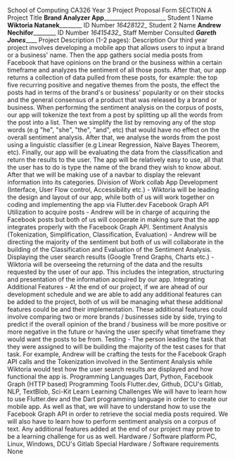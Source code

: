 School of Computing
CA326 Year 3 Project Proposal Form
SECTION A
Project Title ________Brand Analyzer App______________________________
Student 1 Name ____Wiktoria Natanek____________ ID Number _16428122__
Student 2 Name ____Andrew Nechifor____________ ID Number _16415432__
Staff Member Consulted ___Gareth Jones_______
Project Description (1-2 pages):
Description
Our third year project involves developing a mobile app that allows users to input a brand or a business' name. Then the app gathers social media posts from Facebook that have opinions on the brand or the business within a certain timeframe and analyzes the sentiment of all those posts. After that, our app returns a collection of data pulled from these posts, for example: the top five recurring positive and negative themes from the posts, the effect the posts had in terms of the brand's or business' popularity or on their stocks and the general consensus of a product that was released by a brand or business. When performing the sentiment analysis on the corpus of posts, our app will tokenize the text from a post by splitting up all the words from the post into a list. Then we simplify the list by removing any of the stop words (e.g "he", "she", "the", "and", etc) that would have no effect on the overall sentiment analysis. After that, we analyse the words from the post using a linguistic classifier (e.g Linear Regression, Naive Bayes Theorem, etc). Finally, our app will be evaluating the data from the classification and return the results to the user. The app will be relatively easy to use, all that the user has to do is type the name of the brand they wish to know about. After that we will be making use of a navbar to display the relevant information into its categories.
Division of Work collab
App Development (Interface, User Flow control, Accessibility etc.) - Wiktoria will be leading the design and layout of our app, while both of us will work together on coding and implementing the app via Flutter.dev
Facebook Graph API Utilization to acquire posts - Andrew will be in charge of acquiring the Facebook posts but both of us will cooperate in making sure that the app integrates properly with the Facebook Graph API.
Sentiment Analysis (Tokenization, Simplification, Classification, Evaluation) - Andrew will be directing the majority of the sentiment but both of us will collaborate in the building of the Classification and Evaluation of the Sentiment Analysis.
Displaying the user search results (Google Trend Graphs, Charts etc.) - Wiktoria will be overseeing the returning of the data and the results requested by the user of our app. This includes the integration, structuring and presentation of the information acquired by our app.
Integrating Additional Features - At the end of our project, if we are ahead of our development schedule and we are able to add any additional features can be added to the project, both of us will be managing what these additional features could be and their implementation. These additional features could involve comparing two or more brands / businesses side by side, trying to predict if the overall opinion of the brand / business will be more positive or more negative in the future or having the user specify what timeframe they would want the posts to be from.
Testing - The person leading the task that they were assigned to will be building the majority of the test cases for that task. For example, Andrew will be crafting the tests for the Facebook Graph API calls and the Tokenization involved in the Sentiment Analysis while Wiktoria would test how the user search results are displayed and how functional the app is.
Programming Languages
Dart, Python, Facebook Graph (HTTP based)
Programming Tools
Flutter.dev, Github, DCU's Gitlab, NLP, TextBlob, Sci-Kit Learn
Learning Challenges
We will have to learn how to use Flutter.dev and the Dart programming language in order to create our mobile app. As well as that, we will have to understand how to use the Facebook Graph API in order to retrieve the social media posts required. We will also have to learn how to perform sentiment analysis on a corpus of text. Any additional features added at the end of our project may prove to be a learning challenge for us as well.
Hardware / Software platform
PC, Linux, Windows, DCU's Gitlab
Special Hardware / Software requirements
None
